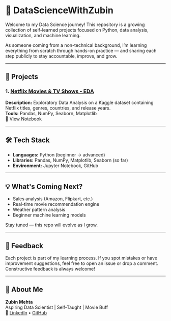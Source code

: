 # 🚀 DataScienceWithZubin

Welcome to my Data Science journey! This repository is a growing collection of self-learned projects focused on Python, data analysis, visualization, and machine learning.

As someone coming from a non-technical background, I’m learning everything from scratch through hands-on practice — and sharing each step publicly to stay accountable, improve, and grow.

---

## 📂 Projects

### 1. [Netflix Movies & TV Shows - EDA](./netflix-eda)
**Description:** Exploratory Data Analysis on a Kaggle dataset containing Netflix titles, genres, countries, and release years.  
**Tools:** Pandas, NumPy, Seaborn, Matplotlib  
🔗 [View Notebook](./netflix-eda/Netflix_EDA.ipynb)

---

## 🛠️ Tech Stack

- **Languages:** Python (beginner → advanced)
- **Libraries:** Pandas, NumPy, Matplotlib, Seaborn (so far)
- **Environment:** Jupyter Notebook, GitHub

---

## 💡 What's Coming Next?

- Sales analysis (Amazon, Flipkart, etc.)
- Real-time movie recommendation engine
- Weather pattern analysis
- Beginner machine learning models

Stay tuned — this repo will evolve as I grow.

---

## 🤝 Feedback

Each project is part of my learning process. If you spot mistakes or have improvement suggestions, feel free to open an issue or drop a comment. Constructive feedback is always welcome!

---

## 👤 About Me

**Zubin Mehta**  
Aspiring Data Scientist | Self-Taught | Movie Buff  
🔗 [LinkedIn](https://www.linkedin.com/in/your-profile) • [GitHub](https://github.com/your-username)
